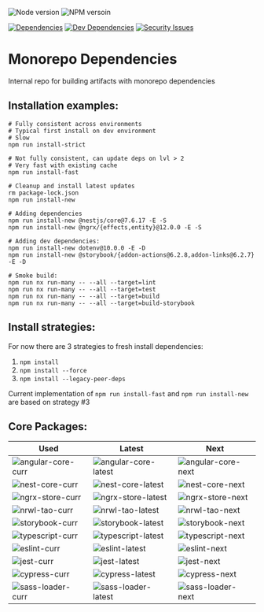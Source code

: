 ![Node version][node-img]
![NPM versoin][npm-img]

[![Dependencies][deps-img]][snyk-url]
[![Dev Dependencies][dev-deps-img]][snyk-url]
[![Security Issues][security-img]][snyk-url]

[npm-img]: https://img.shields.io/badge/npm-7.13.0-brightgreen
[node-img]: https://img.shields.io/badge/node-16.3.0-brightgreen
[snyk-url]: https://snyk.io/test/github/nimbus-frontend/monorepo-dependencies
[deps-img]: https://status.david-dm.org/gh/nimbus-frontend/monorepo-dependencies.svg?ref=master
[dev-deps-img]: https://status.david-dm.org/gh/nimbus-frontend/monorepo-dependencies.svg?ref=master&type=dev
[security-img]: https://snyk.io/test/github/nimbus-frontend/monorepo-dependencies/badge.svg

# Monorepo Dependencies 

Internal repo for building artifacts with monorepo dependencies

## Installation examples:

```shell
# Fully consistent across environments
# Typical first install on dev environment
# Slow
npm run install-strict
```

```shell
# Not fully consistent, can update deps on lvl > 2
# Very fast with existing cache
npm run install-fast
```

```shell
# Cleanup and install latest updates
rm package-lock.json
npm run install-new
```

```shell
# Adding dependencies
npm run install-new @nestjs/core@7.6.17 -E -S
npm run install-new @ngrx/{effects,entity}@12.0.0 -E -S
```

```shell
# Adding dev dependencies:
npm run install-new dotenv@10.0.0 -E -D
npm run install-new @storybook/{addon-actions@6.2.8,addon-links@6.2.7} -E -D
```

```shell
# Smoke build:
npm run nx run-many -- --all --target=lint
npm run nx run-many -- --all --target=test
npm run nx run-many -- --all --target=build
npm run nx run-many -- --all --target=build-storybook
```

## Install strategies:

For now there are 3 strategies to fresh install dependencies:
1. `npm install`
2. `npm install --force`
3. `npm install --legacy-peer-deps`

Current implementation of `npm run install-fast` and `npm run install-new` are based on strategy #3


## Core Packages:

| Used | Latest | Next |
|---|---|---|
|![angular-core-curr]|![angular-core-latest]|![angular-core-next]|
|![nest-core-curr]|![nest-core-latest]|![nest-core-next]|
|![ngrx-store-curr]|![ngrx-store-latest]|![ngrx-store-next]|
|![nrwl-tao-curr]|![nrwl-tao-latest]|![nrwl-tao-next]|
|![storybook-curr]|![storybook-latest]|![storybook-next]|
|![typescript-curr]|![typescript-latest]|![typescript-next]|
|![eslint-curr]|![eslint-latest]|![eslint-next]|
|![jest-curr]|![jest-latest]|![jest-next]|
|![cypress-curr]|![cypress-latest]|![cypress-next]|
|![sass-loader-curr]|![sass-loader-latest]|![sass-loader-next]|

[angular-core-curr]: https://img.shields.io/github/package-json/dependency-version/nimbus-frontend/monorepo-dependencies/@angular/core
[angular-core-latest]: https://img.shields.io/npm/v/@angular/core/latest
[angular-core-next]: https://img.shields.io/npm/v/@angular/core/next

[nest-core-curr]: https://img.shields.io/github/package-json/dependency-version/nimbus-frontend/monorepo-dependencies/@nestjs/core
[nest-core-latest]: https://img.shields.io/npm/v/@nestjs/core/latest
[nest-core-next]: https://img.shields.io/npm/v/@nestjs/core/next

[ngrx-store-curr]: https://img.shields.io/github/package-json/dependency-version/nimbus-frontend/monorepo-dependencies/@ngrx/store
[ngrx-store-latest]: https://img.shields.io/npm/v/@ngrx/store/latest
[ngrx-store-next]: https://img.shields.io/npm/v/@ngrx/store/next

[nrwl-tao-curr]: https://img.shields.io/github/package-json/dependency-version/nimbus-frontend/monorepo-dependencies/dev/@nrwl/tao
[nrwl-tao-latest]: https://img.shields.io/npm/v/@nrwl/tao/latest
[nrwl-tao-next]: https://img.shields.io/npm/v/@nrwl/tao/next

[storybook-curr]: https://img.shields.io/github/package-json/dependency-version/nimbus-frontend/monorepo-dependencies/dev/@storybook/angular
[storybook-latest]: https://img.shields.io/npm/v/@storybook/angular/latest
[storybook-next]: https://img.shields.io/npm/v/@storybook/angular/next

[typescript-curr]: https://img.shields.io/github/package-json/dependency-version/nimbus-frontend/monorepo-dependencies/dev/typescript
[typescript-latest]: https://img.shields.io/npm/v/typescript/latest
[typescript-next]: https://img.shields.io/npm/v/typescript/next

[eslint-curr]: https://img.shields.io/github/package-json/dependency-version/nimbus-frontend/monorepo-dependencies/dev/eslint
[eslint-latest]: https://img.shields.io/npm/v/eslint/latest
[eslint-next]: https://img.shields.io/npm/v/eslint/next

[jest-curr]: https://img.shields.io/github/package-json/dependency-version/nimbus-frontend/monorepo-dependencies/dev/jest
[jest-latest]: https://img.shields.io/npm/v/jest/latest
[jest-next]: https://img.shields.io/npm/v/jest/next

[cypress-curr]: https://img.shields.io/github/package-json/dependency-version/nimbus-frontend/monorepo-dependencies/dev/cypress
[cypress-latest]: https://img.shields.io/npm/v/cypress/latest
[cypress-next]: https://img.shields.io/npm/v/cypress/next

[sass-loader-curr]: https://img.shields.io/github/package-json/dependency-version/nimbus-frontend/monorepo-dependencies/dev/sass-loader
[sass-loader-latest]: https://img.shields.io/npm/v/sass-loader/latest
[sass-loader-next]: https://img.shields.io/npm/v/sass-loader/next
